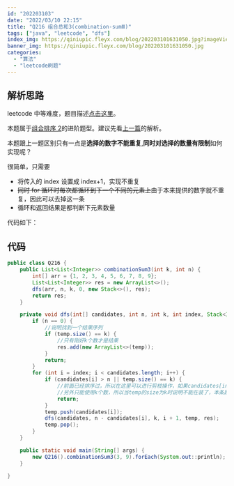 ```yaml
---
id: "202203103"
date: "2022/03/10 22:15"
title: "Q216 组合总和3(combination-sumⅢ)"
tags: ["java", "leetcode", "dfs"]
index_img: https://qiniupic.fleyx.com/blog/202203101631050.jpg?imageView2/2/w/200
banner_img: https://qiniupic.fleyx.com/blog/202203101631050.jpg
categories:
  - "算法"
  - "leetcode刷题"
---
```


<span id="blogIdSpan" style="display:none">202203103</span>

## 解析思路

leetcode 中等难度，题目描述[点击这里](https://leetcode-cn.com/problems/combination-sum-iii/)。

本题属于[组合排序 2](https://blog.fleyx.com/blog/detail/202203102/)的进阶题型。建议先看[上一篇](https://blog.fleyx.com/blog/detail/202203102/)的解析。

本题跟上一题区别只有一点是**选择的数字不能重复**,**同时对选择的数量有限制**如何实现呢？

很简单，只需要

- 将传入的 index 设置成 index+1，实现不重复
- ~~同时 for 循环时每次都循环到下一个不同的元素上~~由于本来提供的数字就不重复，因此可以去掉这一条
- 循环和返回结果是都判断下元素数量

代码如下：

## 代码

```java
public class Q216 {
    public List<List<Integer>> combinationSum3(int k, int n) {
        int[] arr = {1, 2, 3, 4, 5, 6, 7, 8, 9};
        List<List<Integer>> res = new ArrayList<>();
        dfs(arr, n, k, 0, new Stack<>(), res);
        return res;
    }

    private void dfs(int[] candidates, int n, int k, int index, Stack<Integer> temp, List<List<Integer>> res) {
        if (n == 0) {
            //说明找到一个结果序列
            if (temp.size() == k) {
                //只有刚好k个数才是结果
                res.add(new ArrayList<>(temp));
            }
            return;
        }
        for (int i = index; i < candidates.length; i++) {
            if (candidates[i] > n || temp.size() == k) {
                //前面已经排序过，所以在这里可以进行剪枝操作，如果candidates[index]都小于target了，那就不需要比较后面的了，肯定不满足要求
                //另外只能使用k个数，所以当temp的size为k时说明不能在装了，本条路结束
                return;
            }
            temp.push(candidates[i]);
            dfs(candidates, n - candidates[i], k, i + 1, temp, res);
            temp.pop();
        }
    }

    public static void main(String[] args) {
        new Q216().combinationSum3(3, 9).forEach(System.out::println);
    }

}
```
